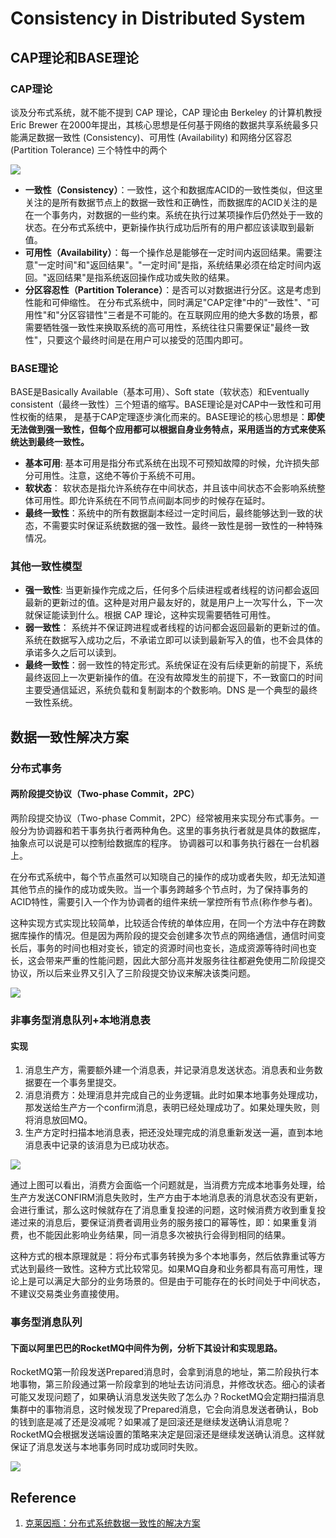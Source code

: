 # Consistency in Distributed System

## CAP理论和BASE理论

### CAP理论

谈及分布式系统，就不能不提到 CAP 理论，CAP 理论由 Berkeley 的计算机教授 Eric Brewer 在2000年提出，其核心思想是任何基于网络的数据共享系统最多只能满足数据一致性  (Consistency)、可用性 (Availability) 和网络分区容忍 (Partition Tolerance) 三个特性中的两个

![](../Images/DistributedSystem/ConsistencyInDistributedSystem/1.png)

- **一致性（Consistency）**：一致性，这个和数据库ACID的一致性类似，但这里关注的是所有数据节点上的数据一致性和正确性，而数据库的ACID关注的是在一个事务内，对数据的一些约束。系统在执行过某项操作后仍然处于一致的状态。在分布式系统中，更新操作执行成功后所有的用户都应该读取到最新值。
- **可用性（Availability）**：每一个操作总是能够在一定时间内返回结果。需要注意"一定时间"和"返回结果"。"一定时间"是指，系统结果必须在给定时间内返回。"返回结果"是指系统返回操作成功或失败的结果。
- **分区容忍性（Partition Tolerance）**：是否可以对数据进行分区。这是考虑到性能和可伸缩性。
在分布式系统中，同时满足"CAP定律"中的"一致性"、"可用性"和"分区容错性"三者是不可能的。在互联网应用的绝大多数的场景，都需要牺牲强一致性来换取系统的高可用性，系统往往只需要保证"最终一致性"，只要这个最终时间是在用户可以接受的范围内即可。

### BASE理论

BASE是Basically Available（基本可用）、Soft state（软状态）和Eventually consistent（最终一致性）三个短语的缩写。BASE理论是对CAP中一致性和可用性权衡的结果， 是基于CAP定理逐步演化而来的。BASE理论的核心思想是：**即使无法做到强一致性，但每个应用都可以根据自身业务特点，采用适当的方式来使系统达到最终一致性。**

- **基本可用**: 基本可用是指分布式系统在出现不可预知故障的时候，允许损失部分可用性。注意，这绝不等价于系统不可用。
- **软状态**： 软状态是指允许系统存在中间状态，并且该中间状态不会影响系统整体可用性。即允许系统在不同节点间副本同步的时候存在延时。
- **最终一致性**：系统中的所有数据副本经过一定时间后，最终能够达到一致的状态，不需要实时保证系统数据的强一致性。最终一致性是弱一致性的一种特殊情况。

### 其他一致性模型

- **强一致性**: 当更新操作完成之后，任何多个后续进程或者线程的访问都会返回最新的更新过的值。这种是对用户最友好的，就是用户上一次写什么，下一次就保证能读到什么。根据 CAP 理论，这种实现需要牺牲可用性。
- **弱一致性**： 系统并不保证跨进程或者线程的访问都会返回最新的更新过的值。系统在数据写入成功之后，不承诺立即可以读到最新写入的值，也不会具体的承诺多久之后可以读到。
- **最终一致性**：弱一致性的特定形式。系统保证在没有后续更新的前提下，系统最终返回上一次更新操作的值。在没有故障发生的前提下，不一致窗口的时间主要受通信延迟，系统负载和复制副本的个数影响。DNS 是一个典型的最终一致性系统。

## 数据一致性解决方案

### 分布式事务

#### 两阶段提交协议（Two-phase Commit，2PC）

两阶段提交协议（Two-phase Commit，2PC）经常被用来实现分布式事务。一般分为协调器和若干事务执行者两种角色。这里的事务执行者就是具体的数据库，抽象点可以说是可以控制给数据库的程序。 协调器可以和事务执行器在一台机器上。

在分布式系统中，每个节点虽然可以知晓自己的操作的成功或者失败，却无法知道其他节点的操作的成功或失败。当一个事务跨越多个节点时，为了保持事务的ACID特性，需要引入一个作为协调者的组件来统一掌控所有节点(称作参与者)。

这种实现方式实现比较简单，比较适合传统的单体应用，在同一个方法中存在跨数据库操作的情况。但是因为两阶段的提交会创建多次节点的网络通信，通信时间变长后，事务的时间也相对变长，锁定的资源时间也变长，造成资源等待时间也变长，这会带来严重的性能问题，因此大部分高并发服务往往都避免使用二阶段提交协议，所以后来业界又引入了三阶段提交协议来解决该类问题。

![](../Images/DistributedSystem/ConsistencyInDistributedSystem/2.png)

### 非事务型消息队列+本地消息表

#### 实现

1. 消息生产方，需要额外建一个消息表，并记录消息发送状态。消息表和业务数据要在一个事务里提交。
1. 消息消费方：处理消息并完成自己的业务逻辑。此时如果本地事务处理成功，那发送给生产方一个confirm消息，表明已经处理成功了。如果处理失败，则将消息放回MQ。
1. 生产方定时扫描本地消息表，把还没处理完成的消息重新发送一遍，直到本地消息表中记录的该消息为已成功状态。

![](../Images/DistributedSystem/ConsistencyInDistributedSystem/3.png)

通过上图可以看出，消费方会面临一个问题就是，当消费方完成本地事务处理，给生产方发送CONFIRM消息失败时，生产方由于本地消息表的消息状态没有更新，会进行重试，那么这时候就存在了消息重复投递的问题，这时候消费方收到重复投递过来的消息后，要保证消费者调用业务的服务接口的幂等性，即：如果重复消费，也不能因此影响业务结果，同一消息多次被执行会得到相同的结果。

这种方式的根本原理就是：将分布式事务转换为多个本地事务，然后依靠重试等方式达到最终一致性。这种方式比较常见。如果MQ自身和业务都具有高可用性，理论上是可以满足大部分的业务场景的。但是由于可能存在的长时间处于中间状态，不建议交易类业务直接使用。

### 事务型消息队列

#### 下面以阿里巴巴的RocketMQ中间件为例，分析下其设计和实现思路。

RocketMQ第一阶段发送Prepared消息时，会拿到消息的地址，第二阶段执行本地事物，第三阶段通过第一阶段拿到的地址去访问消息，并修改状态。细心的读者可能又发现问题了，如果确认消息发送失败了怎么办？RocketMQ会定期扫描消息集群中的事物消息，这时候发现了Prepared消息，它会向消息发送者确认，Bob的钱到底是减了还是没减呢？如果减了是回滚还是继续发送确认消息呢？RocketMQ会根据发送端设置的策略来决定是回滚还是继续发送确认消息。这样就保证了消息发送与本地事务同时成功或同时失败。

![](../Images/DistributedSystem/ConsistencyInDistributedSystem/4.png)

## Reference

1. [克莱因瓶：分布式系统数据一致性的解决方案](https://www.cnblogs.com/wangweitr/p/7505712.html)